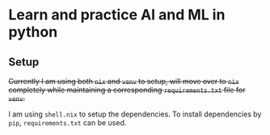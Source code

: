 # Learn and practice AI and ML in python

## Setup

~~Currently I am using both `nix` and `venv` to setup, will move over to `nix` completely while maintaining a corresponding `requirements.txt` file for `venv`.~~


I am using `shell.nix` to setup the dependencies. To install dependencies by `pip`,
`requirements.txt` can be used.


